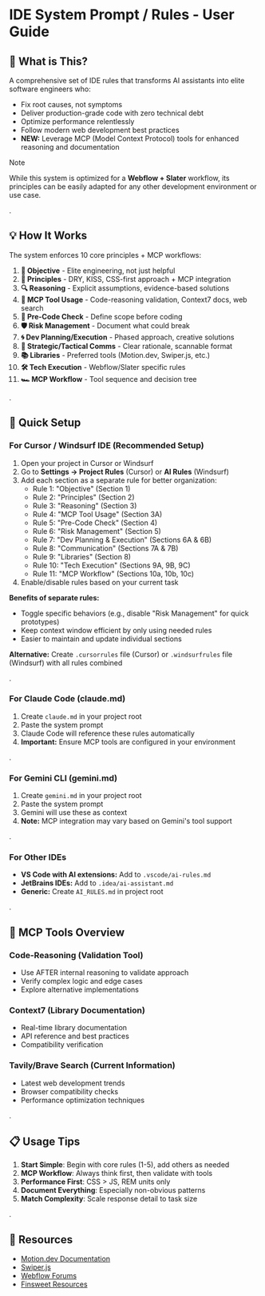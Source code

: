# IDE System Prompt / Rules - User Guide

## 🎯 What is This?

A comprehensive set of IDE rules that transforms AI assistants into elite software engineers who:
- Fix root causes, not symptoms
- Deliver production-grade code with zero technical debt
- Optimize performance relentlessly
- Follow modern web development best practices
- **NEW:** Leverage MCP (Model Context Protocol) tools for enhanced reasoning and documentation

> [!NOTE]  
> While this system is optimized for a **Webflow + Slater** workflow, its principles can be easily adapted for any other development environment or use case.

.

## 💡 How It Works

The system enforces 10 core principles + MCP workflows:

1. **🎯 Objective** - Elite engineering, not just helpful
2. **🧠 Principles** - DRY, KISS, CSS-first approach + MCP integration
3. **🔍 Reasoning** - Explicit assumptions, evidence-based solutions
4. **🧔 MCP Tool Usage** - Code-reasoning validation, Context7 docs, web search
5. **🚦 Pre-Code Check** - Define scope before coding
6. **🛡️ Risk Management** - Document what could break
7. **🌀 Dev Planning/Execution** - Phased approach, creative solutions
8. **💬 Strategic/Tactical Comms** - Clear rationale, scannable format
9. **📚 Libraries** - Preferred tools (Motion.dev, Swiper.js, etc.)
10. **🛠️ Tech Execution** - Webflow/Slater specific rules
11. **🏎️ MCP Workflow** - Tool sequence and decision tree

.

## 🚀 Quick Setup

### For Cursor / Windsurf IDE (Recommended Setup)
1. Open your project in Cursor or Windsurf
2. Go to **Settings → Project Rules** (Cursor) or **AI Rules** (Windsurf)
3. Add each section as a separate rule for better organization:
   - Rule 1: "Objective" (Section 1)
   - Rule 2: "Principles" (Section 2)
   - Rule 3: "Reasoning" (Section 3)
   - Rule 4: "MCP Tool Usage" (Section 3A)
   - Rule 5: "Pre-Code Check" (Section 4)
   - Rule 6: "Risk Management" (Section 5)
   - Rule 7: "Dev Planning & Execution" (Sections 6A & 6B)
   - Rule 8: "Communication" (Sections 7A & 7B)
   - Rule 9: "Libraries" (Section 8)
   - Rule 10: "Tech Execution" (Sections 9A, 9B, 9C)
   - Rule 11: "MCP Workflow" (Sections 10a, 10b, 10c)
4. Enable/disable rules based on your current task

**Benefits of separate rules:**
- Toggle specific behaviors (e.g., disable "Risk Management" for quick prototypes)
- Keep context window efficient by only using needed rules
- Easier to maintain and update individual sections

**Alternative:** Create `.cursorrules` file (Cursor) or `.windsurfrules` file (Windsurf) with all rules combined

.

### For Claude Code (claude.md)
1. Create `claude.md` in your project root
2. Paste the system prompt
3. Claude Code will reference these rules automatically
4. **Important:** Ensure MCP tools are configured in your environment

.

### For Gemini CLI (gemini.md)
1. Create `gemini.md` in your project root
2. Paste the system prompt
3. Gemini will use these as context
4. **Note:** MCP integration may vary based on Gemini's tool support

.

### For Other IDEs
- **VS Code with AI extensions:** Add to `.vscode/ai-rules.md`
- **JetBrains IDEs:** Add to `.idea/ai-assistant.md`
- **Generic:** Create `AI_RULES.md` in project root

.

## 🧔 MCP Tools Overview

### Code-Reasoning (Validation Tool)
- Use AFTER internal reasoning to validate approach
- Verify complex logic and edge cases
- Explore alternative implementations

### Context7 (Library Documentation)
- Real-time library documentation
- API reference and best practices
- Compatibility verification

### Tavily/Brave Search (Current Information)
- Latest web development trends
- Browser compatibility checks
- Performance optimization techniques

.

## 📋 Usage Tips

1. **Start Simple**: Begin with core rules (1-5), add others as needed
2. **MCP Workflow**: Always think first, then validate with tools
3. **Performance First**: CSS > JS, REM units only
4. **Document Everything**: Especially non-obvious patterns
5. **Match Complexity**: Scale response detail to task size

.

## 🔗 Resources

- [Motion.dev Documentation](https://motion.dev)
- [Swiper.js](https://swiperjs.com)
- [Webflow Forums](https://forum.webflow.com)
- [Finsweet Resources](https://finsweet.com)

